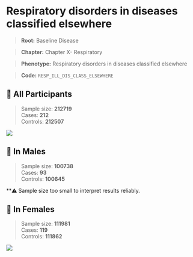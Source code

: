 # Respiratory disorders in diseases classified elsewhere

> **Root:** Baseline Disease  

> **Chapter:** Chapter X- Respiratory  

> **Phenotype:** Respiratory disorders in diseases classified elsewhere  

> **Code:** `RESP_ILL_DIS_CLASS_ELSEWHERE`

## 🧪 All Participants  
> Sample size: **212719**  
> Cases: **212**  
> Controls: **212507**
<img src="/Disease/Figures/ALL/Incidence/RESP_ILL_DIS_CLASS_ELSEWHERE.png"/>
<CsvTable src="/public/Disease/Data/ALL/Incidence/COX_RESP_ILL_DIS_CLASS_ELSEWHERE.csv" label="🔍 View full results" />

## 👨 In Males  
> Sample size: **100738**  
> Cases: **93**  
> Controls: **100645**

**⚠️ Sample size too small to interpret results reliably.


## 👩 In Females  
> Sample size: **111981**  
> Cases: **119**  
> Controls: **111862**
<img src="/Disease/Figures/Female/Incidence/RESP_ILL_DIS_CLASS_ELSEWHERE.png"/>
<CsvTable src="/public/Disease/Data/Female/Incidence/COX_RESP_ILL_DIS_CLASS_ELSEWHERE.csv" label="🔍 View full results" />
